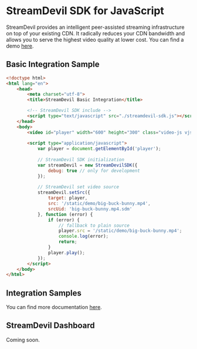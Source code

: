 StreamDevil SDK for JavaScript
==============================

StreamDevil provides an intelligent peer-assisted streaming infrastructure on top of your existing CDN. It radically reduces your CDN bandwidth and allows you to serve the highest video quality at lower cost. 
You can find a demo [here](https://streamdevil.io/vod-demo/).

## Basic Integration Sample

```html
<!doctype html>
<html lang="en">
    <head>
        <meta charset="utf-8">
        <title>StreamDevil Basic Integration</title>

        <!-- StreamDevil SDK include -->
        <script type="text/javascript" src="./streamdevil-sdk.js"></script>
    </head>
    <body>
        <video id="player" width="600" height="300" class="video-js vjs-default-skin" controls muted></video>
        
        <script type="application/javascript">
            var player = document.getElementById('player');
    
            // StreamDevil SDK initialization
            var streamDevil = new StreamDevilSDK({
                debug: true // only for development
            });
        
            // StreamDevil set video source
            streamDevil.setSrc({
                target: player,
                src: '/static/demo/big-buck-bunny.mp4', 
                srcUid: 'big-buck-bunny.mp4.sdm'
            }, function (error) {
                if (error) {
                    // fallback to plain source 
                    player.src = '/static/demo/big-buck-bunny.mp4';
                    console.log(error);
                    return;
                }
                player.play();
            });
        </script>
    </body>
</html>
```

## Integration Samples

You can find more documentation [here](https://streamdevil.github.io/streamdevil-sdk-js).

## StreamDevil Dashboard

Coming soon.